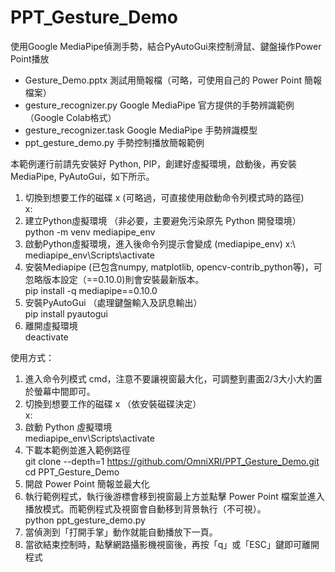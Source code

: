 # PPT_Gesture_Demo
使用Google MediaPipe偵測手勢，結合PyAutoGui來控制滑鼠、鍵盤操作Power Point播放

* Gesture_Demo.pptx 測試用簡報檔（可略，可使用自己的 Power Point 簡報檔案）
* gesture_recognizer.py Google MediaPipe 官方提供的手勢辨識範例（Google Colab格式）
* gesture_recognizer.task Google MediaPipe 手勢辨識模型
* ppt_gesture_demo.py 手勢控制播放簡報範例

本範例運行前請先安裝好 Python, PIP，創建好虛擬環境，啟動後，再安裝 MediaPipe, PyAutoGui，如下所示。  
1. 切換到想要工作的磁碟 x (可略過，可直接使用啟動命令列模式時的路徑)  
x:  
2. 建立Python虛擬環境 （非必要，主要避免污染原先 Python 開發環境）  
python -m venv mediapipe_env  
3. 啟動Python虛擬環境，進入後命令列提示會變成 (mediapipe_env) x:\  
mediapipe_env\Scripts\activate  
4. 安裝Mediapipe (已包含numpy, matplotlib, opencv-contrib_python等)，可忽略版本設定（==0.10.0)則會安裝最新版本。  
pip install -q mediapipe==0.10.0  
5. 安裝PyAutoGui （處理鍵盤輸入及訊息輸出）  
pip install pyautogui  
6. 離開虛擬環境  
deactivate  

使用方式：  
1. 進入命令列模式 cmd，注意不要讓視窗最大化，可調整到畫面2/3大小大約置於螢幕中間即可。
2. 切換到想要工作的磁碟 x （依安裝磁碟決定）  
x:  
3. 啟動 Python 虛擬環境  
mediapipe_env\Scripts\activate  
4. 下載本範例並進入範例路徑  
git clone --depth=1 https://github.com/OmniXRI/PPT_Gesture_Demo.git  
cd PPT_Gesture_Demo  
6. 開啟 Power Point 簡報並最大化  
7. 執行範例程式，執行後游標會移到視窗最上方並點擊 Power Point 檔案並進入播放模式。而範例程式及視窗會自動移到背景執行（不可視）。   
python ppt_gesture_demo.py  
8. 當偵測到「打開手掌」動作就能自動播放下一頁。
9. 當欲結束控制時，點擊網路攝影機視窗後，再按「q」或「ESC」鍵即可離開程式
